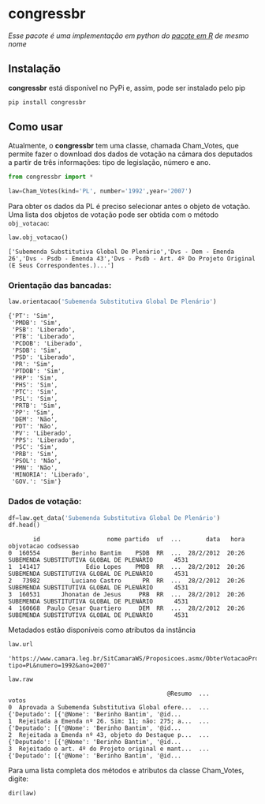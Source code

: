 # congressbr
*Esse pacote é uma implementação em python do [pacote em R](https://github.com/duarteguilherme/congressbr) de mesmo nome*

## Instalação

**congressbr** está disponível no PyPi e, assim, pode ser instalado pelo pip

```bash
pip install congressbr
```

## Como usar

Atualmente, o **congressbr** tem uma classe, chamada Cham_Votes, que permite fazer o download dos dados de votação na câmara dos deputados a partir de três informações: tipo de legislação, número e ano.

```python
from congressbr import *

law=Cham_Votes(kind='PL', number='1992',year='2007')
```

Para obter os dados da PL é preciso selecionar antes o objeto de votação. Uma lista dos objetos de votação pode ser obtida com o método `obj_votacao`:

```python
law.obj_votacao()
```

```
['Subemenda Substitutiva Global De Plenário','Dvs - Dem - Emenda 26','Dvs - Psdb - Emenda 43','Dvs - Psdb - Art. 4º Do Projeto Original (E Seus Correspondentes.)...']
```

### Orientação das bancadas:
```python
law.orientacao('Subemenda Substitutiva Global De Plenário')
```

```
{'PT': 'Sim',
 'PMDB': 'Sim',
 'PSB': 'Liberado',
 'PTB': 'Liberado',
 'PCDOB': 'Liberado',
 'PSDB': 'Sim',
 'PSD': 'Liberado',
 'PR': 'Sim',
 'PTDOB': 'Sim',
 'PRP': 'Sim',
 'PHS': 'Sim',
 'PTC': 'Sim',
 'PSL': 'Sim',
 'PRTB': 'Sim',
 'PP': 'Sim',
 'DEM': 'Não',
 'PDT': 'Não',
 'PV': 'Liberado',
 'PPS': 'Liberado',
 'PSC': 'Sim',
 'PRB': 'Sim',
 'PSOL': 'Não',
 'PMN': 'Não',
 'MINORIA': 'Liberado',
 'GOV.': 'Sim'}
```

### Dados de votação:
```python
df=law.get_data('Subemenda Substitutiva Global De Plenário')
df.head()
```

```
       id                   nome partido  uf  ...       data   hora                                 objvotacao codsessao
0  160554         Berinho Bantim    PSDB  RR  ...  28/2/2012  20:26  SUBEMENDA SUBSTITUTIVA GLOBAL DE PLENÁRIO      4531
1  141417             Edio Lopes    PMDB  RR  ...  28/2/2012  20:26  SUBEMENDA SUBSTITUTIVA GLOBAL DE PLENÁRIO      4531
2   73982         Luciano Castro      PR  RR  ...  28/2/2012  20:26  SUBEMENDA SUBSTITUTIVA GLOBAL DE PLENÁRIO      4531
3  160531      Jhonatan de Jesus     PRB  RR  ...  28/2/2012  20:26  SUBEMENDA SUBSTITUTIVA GLOBAL DE PLENÁRIO      4531
4  160668  Paulo Cesar Quartiero     DEM  RR  ...  28/2/2012  20:26  SUBEMENDA SUBSTITUTIVA GLOBAL DE PLENÁRIO      4531
```


Metadados estão disponíveis como atributos da instância


```python
law.url
```
```
'https://www.camara.leg.br/SitCamaraWS/Proposicoes.asmx/ObterVotacaoProposicao?tipo=PL&numero=1992&ano=2007'
```


```python
law.raw
```
```
                                             @Resumo  ...                                              votos
0  Aprovada a Subemenda Substitutiva Global ofere...  ...  {'Deputado': [{'@Nome': 'Berinho Bantim', '@id...
1  Rejeitada a Emenda nº 26. Sim: 11; não: 275; a...  ...  {'Deputado': [{'@Nome': 'Berinho Bantim', '@id...
2  Rejeitada a Emenda nº 43, objeto do Destaque p...  ...  {'Deputado': [{'@Nome': 'Berinho Bantim', '@id...
3  Rejeitado o art. 4º do Projeto original e mant...  ...  {'Deputado': [{'@Nome': 'Berinho Bantim', '@id...
```
Para uma lista completa dos métodos e atributos da classe Cham_Votes, digite:

```
dir(law)
```